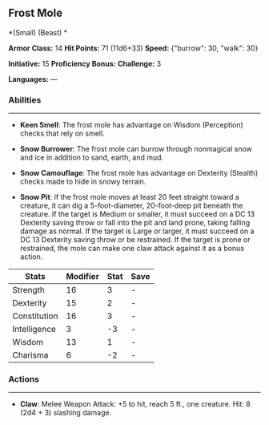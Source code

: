 ## Frost Mole
*(Small) (Beast) *

**Armor Class:** 14
**Hit Points:** 71 (11d6+33)
**Speed:** {"burrow": 30, "walk": 30}

**Initiative:** 15
**Proficiency Bonus:**
**Challenge:** 3

**Languages:** —

### Abilities
 --- 
- **Keen Smell**: The frost mole has advantage on Wisdom (Perception) checks that rely on smell.

- **Snow Burrower**: The frost mole can burrow through nonmagical snow and ice in addition to sand, earth, and mud.

- **Snow Camouflage**: The frost mole has advantage on Dexterity (Stealth) checks made to hide in snowy terrain.

- **Snow Pit**: If the frost mole moves at least 20 feet straight toward a creature, it can dig a 5-foot-diameter, 20-foot-deep pit beneath the creature. If the target is Medium or smaller, it must succeed on a DC 13 Dexterity saving throw or fall into the pit and land prone, taking falling damage as normal. If the target is Large or larger, it must succeed on a DC 13 Dexterity saving throw or be restrained. If the target is prone or restrained, the mole can make one claw attack against it as a bonus action.



| Stats | Modifier | Stat | Save
| ---- | ---- | ---- | ---- |
| Strength | 16 | 3 | - |
| Dexterity | 15 | 2 | - |
| Constitution | 16 | 3 | - |
| Intelligence | 3 | -3 | - |
| Wisdom | 13 | 1 | - |
| Charisma | 6 | -2 | - |

### Actions
 --- 
- **Claw**: Melee Weapon Attack: +5 to hit, reach 5 ft., one creature. Hit: 8 (2d4 + 3) slashing damage.

